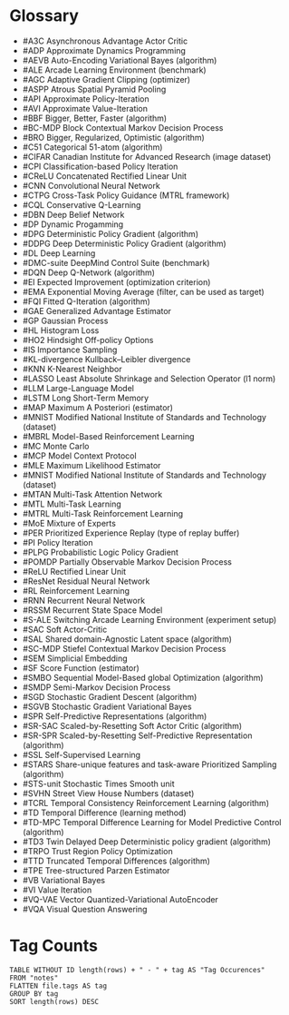# Glossary
- #A3C Asynchronous Advantage Actor Critic
- #ADP Approximate Dynamics Programming
- #AEVB Auto-Encoding Variational Bayes (algorithm)
- #ALE Arcade Learning Environment (benchmark)
- #AGC Adaptive Gradient Clipping (optimizer)
- #ASPP Atrous Spatial Pyramid Pooling
- #API Approximate Policy-Iteration
- #AVI Approximate Value-Iteration
- #BBF Bigger, Better, Faster (algorithm)
- #BC-MDP Block Contextual Markov Decision Process
- #BRO Bigger, Regularized, Optimistic (algorithm)
- #C51 Categorical 51-atom (algorithm)
- #CIFAR Canadian Institute for Advanced Research (image dataset)
- #CPI Classification-based Policy Iteration
- #CReLU Concatenated Rectified Linear Unit
- #CNN Convolutional Neural Network
- #CTPG Cross-Task Policy Guidance (MTRL framework)
- #CQL Conservative Q-Learning
- #DBN Deep Belief Network
- #DP Dynamic Progamming
- #DPG Deterministic Policy Gradient (algorithm)
- #DDPG Deep Deterministic Policy Gradient (algorithm)
- #DL Deep Learning
- #DMC-suite DeepMind Control Suite (benchmark)
- #DQN Deep Q-Network (algorithm)
- #EI Expected Improvement (optimization criterion)
- #EMA Exponential Moving Average (filter, can be used as target)
- #FQI Fitted Q-Iteration (algorithm)
- #GAE Generalized Advantage Estimator
- #GP Gaussian Process
- #HL Histogram Loss
- #HO2 Hindsight Off-policy Options
- #IS Importance Sampling
- #KL-divergence Kullback–Leibler divergence
- #KNN K-Nearest Neighbor
- #LASSO Least Absolute Shrinkage and Selection Operator (l1 norm)
- #LLM Large-Language Model
- #LSTM Long Short-Term Memory
- #MAP Maximum A Posteriori (estimator)
- #MNIST Modified National Institute of Standards and Technology (dataset)
- #MBRL Model-Based Reinforcement Learning
- #MC Monte Carlo
- #MCP Model Context Protocol
- #MLE Maximum Likelihood Estimator
- #MNIST Modified National Institute of Standards and Technology (dataset)
- #MTAN Multi-Task Attention Network
- #MTL Multi-Task Learning
- #MTRL Multi-Task Reinforcement Learning
- #MoE Mixture of Experts
- #PER Prioritized Experience Replay (type of replay buffer)
- #PI Policy Iteration
- #PLPG Probabilistic Logic Policy Gradient
- #POMDP Partially Observable Markov Decision Process
- #ReLU Rectified Linear Unit
- #ResNet Residual Neural Network
- #RL Reinforcement Learning
- #RNN Recurrent Neural Network
- #RSSM Recurrent State Space Model
- #S-ALE Switching Arcade Learning Environment (experiment setup)
- #SAC Soft Actor-Critic
- #SAL Shared domain-Agnostic Latent space (algorithm)
- #SC-MDP Stiefel Contextual Markov Decision Process
- #SEM Simplicial Embedding
- #SF Score Function (estimator)
- #SMBO Sequential Model-Based global Optimization (algorithm)
- #SMDP Semi-Markov Decision Process
- #SGD Stochastic Gradient Descent (algorithm)
- #SGVB Stochastic Gradient Variational Bayes
- #SPR Self-Predictive Representations (algorithm)
- #SR-SAC Scaled-by-Resetting Soft Actor Critic (algorithm)
- #SR-SPR Scaled-by-Resetting Self-Predictive Representation (algorithm)
- #SSL Self-Supervised Learning
- #STARS Share-unique features and task-aware Prioritized Sampling (algorithm)
- #STS-unit Stochastic Times Smooth unit
- #SVHN Street View House Numbers (dataset)
- #TCRL Temporal Consistency Reinforcement Learning (algorithm)
- #TD Temporal Difference (learning method)
- #TD-MPC Temporal Difference Learning for Model Predictive Control (algorithm)
- #TD3 Twin Delayed Deep Deterministic policy gradient (algorithm)
- #TRPO Trust Region Policy Optimization
- #TTD Truncated Temporal Differences (algorithm)
- #TPE Tree-structured Parzen Estimator
- #VB Variational Bayes
- #VI Value Iteration
- #VQ-VAE Vector Quantized-Variational AutoEncoder
- #VQA Visual Question Answering

# Tag Counts

```dataview
TABLE WITHOUT ID length(rows) + " - " + tag AS "Tag Occurences"
FROM "notes"
FLATTEN file.tags AS tag
GROUP BY tag
SORT length(rows) DESC
```
